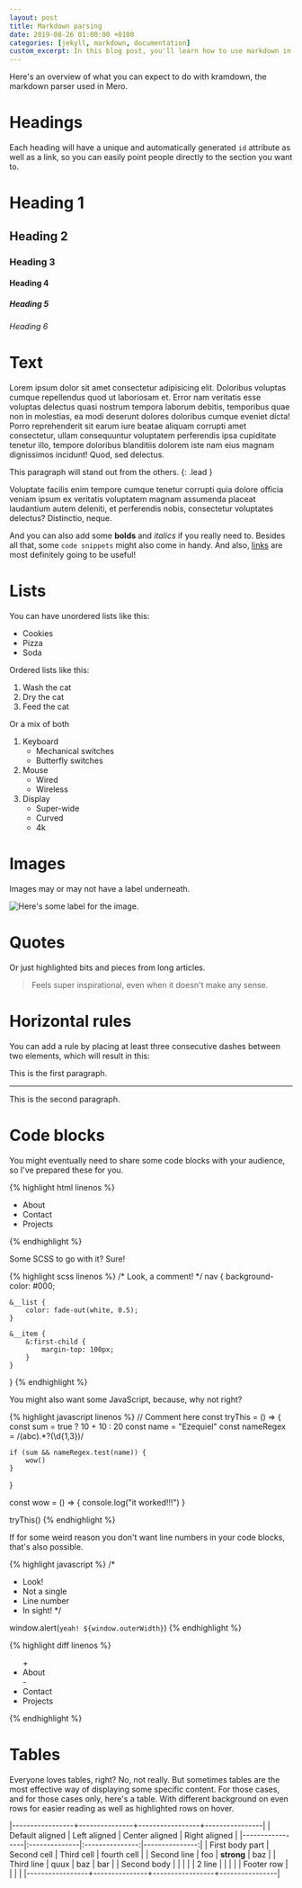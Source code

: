 ```yaml
---
layout: post
title: Markdown parsing
date: 2019-08-26 01:00:00 +0100
categories: [jekyll, markdown, documentation]
custom_excerpt: In this blog post, you'll learn how to use markdown in your favour. Get to know how markdown is being parsed and how you can style your posts the best way.
---
```


Here's an overview of what you can expect to do with kramdown, the markdown parser used in Mero.

# Headings

Each heading will have a unique and automatically generated `id` attribute as well as a link, so you can easily point people directly to the section you want to.

# Heading 1

## Heading 2

### Heading 3

#### Heading 4

##### Heading 5

###### Heading 6

# Text

Lorem ipsum dolor sit amet consectetur adipisicing elit. Doloribus voluptas cumque repellendus quod ut laboriosam et. Error nam veritatis esse voluptas delectus quasi nostrum tempora laborum debitis, temporibus quae non in molestias, ea modi deserunt dolores doloribus cumque eveniet dicta! Porro reprehenderit sit earum iure beatae aliquam corrupti amet consectetur, ullam consequuntur voluptatem perferendis ipsa cupiditate tenetur illo, tempore doloribus blanditiis dolorem iste nam eius magnam dignissimos incidunt! Quod, sed delectus.

This paragraph will stand out from the others.
{: .lead }

Voluptate facilis enim tempore cumque tenetur corrupti quia dolore officia veniam ipsum ex veritatis voluptatem magnam assumenda placeat laudantium autem deleniti, et perferendis nobis, consectetur voluptates delectus? Distinctio, neque.

And you can also add some **bolds** and _italics_ if you really need to. Besides all that, some `code snippets` might also come in handy. And also, [links](https://pedropinto.me) are most definitely going to be useful!

# Lists

You can have unordered lists like this:

- Cookies
- Pizza
- Soda

Ordered lists like this:

1. Wash the cat
2. Dry the cat
3. Feed the cat

Or a mix of both

1. Keyboard
    * Mechanical switches
    * Butterfly switches
2. Mouse
    * Wired
    * Wireless
3. Display
    * Super-wide
    * Curved
    * 4k

# Images

Images may or may not have a label underneath.

![Here's some label for the image.](https://via.placeholder.com/1920x1080)

# Quotes

Or just highlighted bits and pieces from long articles.

> Feels super inspirational, even when it doesn't make any sense.

# Horizontal rules

You can add a rule by placing at least three consecutive dashes between two elements, which will result in this:

This is the first paragraph.

---

This is the second paragraph.

# Code blocks

You might eventually need to share some code blocks with your audience, so I've prepared these for you.

{% highlight html linenos %}
<!-- Just testing comments -->
<nav class="nav">
    <ul class="nav__list">
        <li class="nav__item">About</li>
        <li class="nav__item">Contact</li>
        <li class="nav__item">Projects</li>
    </ul>
</nav>
{% endhighlight %}

Some SCSS to go with it? Sure!

{% highlight scss linenos %}
/* Look, a comment! */
nav {
    background-color: #000;

    &__list {
        color: fade-out(white, 0.5);
    }

    &__item {
        &:first-child {
            margin-top: 100px;
        }
    }
}
{% endhighlight %}

You might also want some JavaScript, because, why not right?

{% highlight javascript linenos %}
// Comment here
const tryThis = () => {
    const sum = true ? 10 + 10 : 20
    const name = "Ezequiel"
    const nameRegex = /(abc).*?(\d{1,3})/

    if (sum && nameRegex.test(name)) {
        wow()
    }
}

const wow = () => {
    console.log("it worked!!!")
}

tryThis()
{% endhighlight %}

If for some weird reason you don't want line numbers in your code blocks, that's also possible.

{% highlight javascript %}
/*
 * Look!
 * Not a single
 * Line number
 * In sight!
 */

window.alert(`yeah! ${window.outerWidth}`)
{% endhighlight %}


{% highlight diff linenos %}
<nav class="nav">
    <ul class="nav__list">
+       <li class="nav__item">About</li>
-       <li class="nav__item">Contact</li>
        <li class="nav__item">Projects</li>
    </ul>
</nav>
{% endhighlight %}

# Tables

Everyone loves tables, right? No, not really. But sometimes tables are the most effective way of displaying some specific content. For those cases, and for those cases only, here's a table. With different background on even rows for easier reading as well as highlighted rows on hover.

|-----------------+---------------+-----------------+----------------|
| Default aligned | Left aligned  | Center aligned  | Right aligned  |
|-----------------|:--------------|:---------------:|---------------:|
| First body part | Second cell   | Third cell      | fourth cell    |
| Second line     | foo           | **strong**      | baz            |
| Third line      | quux          | baz             | bar            |
| Second body     |               |                 |                |
| 2 line          |               |                 |                |
| Footer row      |               |                 |                |
|-----------------+---------------+-----------------+----------------|
